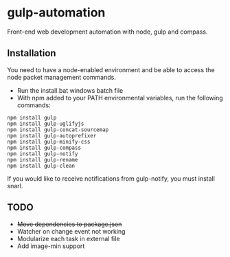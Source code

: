 gulp-automation
===============

Front-end web development automation with node, gulp and compass.

Installation
--------------

You need to have a node-enabled environment and be able to access the node packet management commands.

- Run the install.bat windows batch file
- With npm added to your PATH environmental variables, run the following commands:

```
npm install gulp
npm install gulp-uglifyjs
npm install gulp-concat-sourcemap
npm install gulp-autoprefixer
npm install gulp-minify-css
npm install gulp-compass
npm install gulp-notify
npm install gulp-rename
npm install gulp-clean
```

If you would like to receive notifications from gulp-notify, you must install snarl.

TODO
------

* ~~Move dependencies to package.json~~
* Watcher on change event not working
* Modularize each task in external file
* Add image-min support
